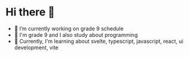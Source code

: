 # Hi there 👋


- 🔭 I’m currently working on grade 9 schedule
- 🧑 I'm grade 9 and I also study about programming
- 🌱 Currently, I'm learning about svelte, typescript, javascript, react, ui development, vite
